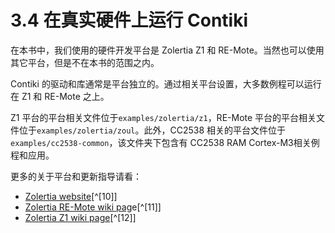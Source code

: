 # 3.4 在真实硬件上运行 Contiki

在本书中，我们使用的硬件开发平台是 Zolertia Z1 和 RE-Mote。当然也可以使用其它平台，但是不在本书的范围之内。

Contiki 的驱动和库通常是平台独立的。通过相关平台设置，大多数例程可以运行在 Z1 和 RE-Mote 之上。

Z1 平台的平台相关文件位于```examples/zolertia/z1```，RE-Mote 平台的平台相关文件位于```examples/zolertia/zoul```。此外，CC2538 相关的平台文件位于```examples/cc2538-common```，该文件夹下包含有 CC2538 RAM Cortex-M3相关例程和应用。

更多的关于平台和更新指导请看：
* [Zolertia website]( http://www.zolertia)[^[10]]
* [Zolertia RE-Mote wiki pag]( http://www.zolertia)e[^[11]]
* [Zolertia Z1 wiki page]( https://github.com/Zolertia/Resources/wiki#the-z1-mote)[^[12]]